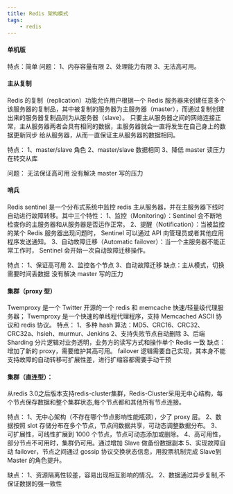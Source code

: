 ```yaml
---
title: Redis 架构模式
tags: 
	- redis
---
```

 <meta name="referrer" content="no-referrer" /><!--more -->

#### 单机版
特点：简单
问题：
1、内存容量有限 2、处理能力有限 3、无法高可用。

#### 主从复制
Redis 的复制（replication）功能允许用户根据一个 Redis 服务器来创建任意多个该服务器的复制品，其中被复制的服务器为主服务器（master），而通过复制创建出来的服务器复制品则为从服务器（slave）。 只要主从服务器之间的网络连接正常，主从服务器两者会具有相同的数据，主服务器就会一直将发生在自己身上的数据更新同步 给从服务器，从而一直保证主从服务器的数据相同。

特点：
1、master/slave 角色
2、master/slave 数据相同
3、降低 master 读压力在转交从库

问题：
无法保证高可用
没有解决 master 写的压力

#### 哨兵
Redis sentinel 是一个分布式系统中监控 redis 主从服务器，并在主服务器下线时自动进行故障转移。其中三个特性：
1、监控（Monitoring）：Sentinel 会不断地检查你的主服务器和从服务器是否运作正常。
2、提醒（Notification）：当被监控的某个 Redis 服务器出现问题时， Sentinel 可以通过 API 向管理员或者其他应用程序发送通知。
3、自动故障迁移（Automatic failover）：当一个主服务器不能正常工作时， Sentinel 会开始一次自动故障迁移操作。

特点：
1、保证高可用
2、监控各个节点
3、自动故障迁移
缺点：主从模式，切换需要时间丢数据
没有解决 master 写的压力

#### 集群（proxy 型）
Twemproxy 是一个 Twitter 开源的一个 redis 和 memcache 快速/轻量级代理服务器； Twemproxy 是一个快速的单线程代理程序，支持 Memcached ASCII 协议和 redis 协议。
特点：
1、多种 hash 算法：MD5、CRC16、CRC32、CRC32a、hsieh、murmur、Jenkins
2、支持失败节点自动删除
3、后端 Sharding 分片逻辑对业务透明，业务方的读写方式和操作单个 Redis 一致
缺点：增加了新的 proxy，需要维护其高可用。
failover 逻辑需要自己实现，其本身不能支持故障的自动转移可扩展性差，进行扩缩容都需要手动干预

#### 集群（直连型）：
从redis 3.0之后版本支持redis-cluster集群，Redis-Cluster采用无中心结构，每个节点保存数据和整个集群状态,每个节点都和其他所有节点连接。

特点：
1、无中心架构（不存在哪个节点影响性能瓶颈），少了 proxy 层。
2、数据按照 slot 存储分布在多个节点，节点间数据共享，可动态调整数据分布。
3、可扩展性，可线性扩展到 1000 个节点，节点可动态添加或删除。
4、高可用性，部分节点不可用时，集群仍可用。通过增加 Slave 做备份数据副本
5、实现故障自动 failover，节点之间通过 gossip 协议交换状态信息，用投票机制完成 Slave到 Master 的角色提升。

缺点：
1、资源隔离性较差，容易出现相互影响的情况。
2、数据通过异步复制,不保证数据的强一致性